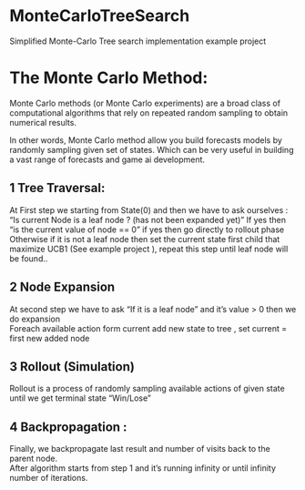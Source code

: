 # MonteCarloTreeSearch

Simplified Monte-Carlo  Tree search implementation   example project 

# The Monte Carlo Method:  
 
Monte Carlo methods (or Monte Carlo experiments) are a broad class of computational algorithms that rely on repeated random sampling to obtain numerical results.
 
In other words, Monte Carlo method allow you build forecasts models by randomly sampling given set of states. Which can be very useful in building a vast range of forecasts and game ai development.  
 
     
  
## 1 Tree Traversal:  

At First step we starting from  State(0)   and then we have to ask ourselves : “Is current Node is a  leaf node ? (has not been expanded yet)”
If  yes then  “is the current value of node == 0”  if yes then  go directly to rollout phase  
Otherwise   if it is not a leaf node then set the current state first child that maximize UCB1 (See example project ), repeat this step until leaf node will be found..   
    
## 2 Node Expansion   
 
  At second step we have to ask “If it is a leaf node”  and it’s value > 0   then we do expansion  
  Foreach available action form current add new state to tree , set current = first new added node  
   
## 3 Rollout (Simulation)  
 
Rollout is a process of randomly sampling available actions of given state until we get terminal state “Win/Lose”
     
## 4 Backpropagation :   

   Finally, we backpropagate last result and number of visits back to the parent node.  
   After algorithm starts from step 1 and it’s running infinity or until infinity number of iterations.


